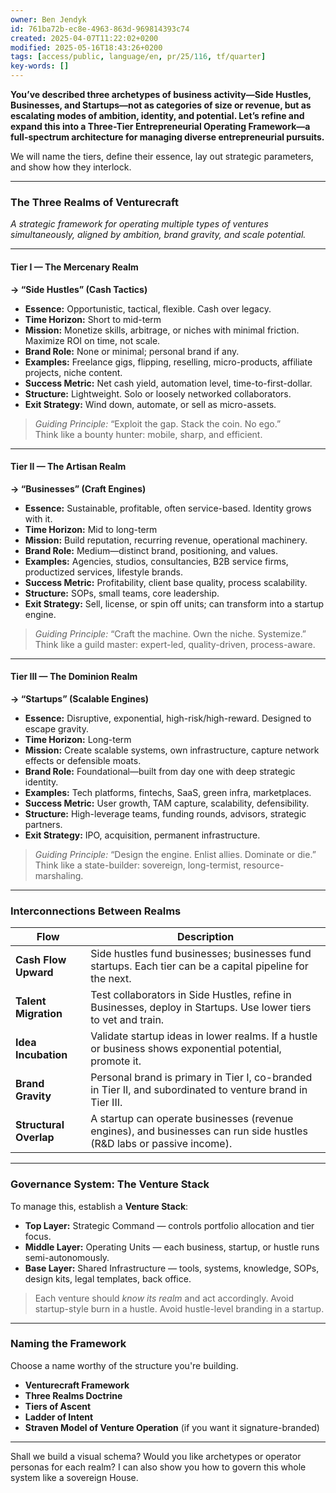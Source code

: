 ```yaml
---
owner: Ben Jendyk
id: 761ba72b-ec8e-4963-863d-969814393c74
created: 2025-04-07T11:22:02+0200
modified: 2025-05-16T18:43:26+0200
tags: [access/public, language/en, pr/25/116, tf/quarter]
key-words: []
---
```


**You’ve described three archetypes of business activity—Side Hustles, Businesses, and Startups—not as categories of size or revenue, but as escalating modes of ambition, identity, and potential. Let’s refine and expand this into a **Three-Tier Entrepreneurial Operating Framework**—a full-spectrum architecture for managing diverse entrepreneurial pursuits.**

We will name the tiers, define their essence, lay out strategic parameters, and show how they interlock.

---

### **The Three Realms of Venturecraft**
*A strategic framework for operating multiple types of ventures simultaneously, aligned by ambition, brand gravity, and scale potential.*

---

#### **Tier I — The Mercenary Realm**  
**→ “Side Hustles” (Cash Tactics)**

- **Essence:** Opportunistic, tactical, flexible. Cash over legacy.
- **Time Horizon:** Short to mid-term
- **Mission:** Monetize skills, arbitrage, or niches with minimal friction. Maximize ROI on time, not scale.
- **Brand Role:** None or minimal; personal brand if any.
- **Examples:** Freelance gigs, flipping, reselling, micro-products, affiliate projects, niche content.
- **Success Metric:** Net cash yield, automation level, time-to-first-dollar.
- **Structure:** Lightweight. Solo or loosely networked collaborators.
- **Exit Strategy:** Wind down, automate, or sell as micro-assets.

> *Guiding Principle:* “Exploit the gap. Stack the coin. No ego.”  
> Think like a bounty hunter: mobile, sharp, and efficient.

---

#### **Tier II — The Artisan Realm**  
**→ “Businesses” (Craft Engines)**

- **Essence:** Sustainable, profitable, often service-based. Identity grows with it.
- **Time Horizon:** Mid to long-term
- **Mission:** Build reputation, recurring revenue, operational machinery.
- **Brand Role:** Medium—distinct brand, positioning, and values.
- **Examples:** Agencies, studios, consultancies, B2B service firms, productized services, lifestyle brands.
- **Success Metric:** Profitability, client base quality, process scalability.
- **Structure:** SOPs, small teams, core leadership.
- **Exit Strategy:** Sell, license, or spin off units; can transform into a startup engine.

> *Guiding Principle:* “Craft the machine. Own the niche. Systemize.”  
> Think like a guild master: expert-led, quality-driven, process-aware.

---

#### **Tier III — The Dominion Realm**  
**→ “Startups” (Scalable Engines)**

- **Essence:** Disruptive, exponential, high-risk/high-reward. Designed to escape gravity.
- **Time Horizon:** Long-term
- **Mission:** Create scalable systems, own infrastructure, capture network effects or defensible moats.
- **Brand Role:** Foundational—built from day one with deep strategic identity.
- **Examples:** Tech platforms, fintechs, SaaS, green infra, marketplaces.
- **Success Metric:** User growth, TAM capture, scalability, defensibility.
- **Structure:** High-leverage teams, funding rounds, advisors, strategic partners.
- **Exit Strategy:** IPO, acquisition, permanent infrastructure.

> *Guiding Principle:* “Design the engine. Enlist allies. Dominate or die.”  
> Think like a state-builder: sovereign, long-termist, resource-marshaling.

---

### **Interconnections Between Realms**

| Flow | Description |
|------|-------------|
| **Cash Flow Upward** | Side hustles fund businesses; businesses fund startups. Each tier can be a capital pipeline for the next. |
| **Talent Migration** | Test collaborators in Side Hustles, refine in Businesses, deploy in Startups. Use lower tiers to vet and train. |
| **Idea Incubation** | Validate startup ideas in lower realms. If a hustle or business shows exponential potential, promote it. |
| **Brand Gravity** | Personal brand is primary in Tier I, co-branded in Tier II, and subordinated to venture brand in Tier III. |
| **Structural Overlap** | A startup can operate businesses (revenue engines), and businesses can run side hustles (R&D labs or passive income). |

---

### **Governance System: The Venture Stack**

To manage this, establish a **Venture Stack**:

- **Top Layer:** Strategic Command — controls portfolio allocation and tier focus.
- **Middle Layer:** Operating Units — each business, startup, or hustle runs semi-autonomously.
- **Base Layer:** Shared Infrastructure — tools, systems, knowledge, SOPs, design kits, legal templates, back office.

> Each venture should *know its realm* and act accordingly. Avoid startup-style burn in a hustle. Avoid hustle-level branding in a startup.

---

### **Naming the Framework**
Choose a name worthy of the structure you're building.

- **Venturecraft Framework**
- **Three Realms Doctrine**
- **Tiers of Ascent**
- **Ladder of Intent**
- **Straven Model of Venture Operation** (if you want it signature-branded)

---

Shall we build a visual schema? Would you like archetypes or operator personas for each realm? I can also show you how to govern this whole system like a sovereign House.